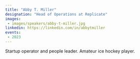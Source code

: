 ```yaml
---
title: "Abby T. Miller"
designation: "Head of Operations at Replicate"
images:
 - images/speakers/abby-t-miller.jpg
linkedin: https://linkedin.com/in/abbytmiller
events:
 - 2023
---
```


Startup operator and people leader. Amateur ice hockey player.
